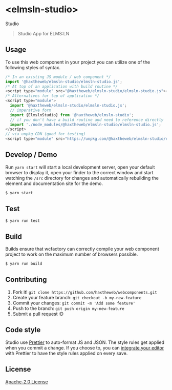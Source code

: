 # &lt;elmsln-studio&gt;

Studio
> Studio App for ELMS:LN

## Usage
To use this web component in your project you can utilize one of the following styles of syntax.

```js
/* In an existing JS module / web component */
import '@haxtheweb/elmsln-studio/elmsln-studio.js';
/* At top of an application with build routine */
<script type="module" src="@haxtheweb/elmsln-studio/elmsln-studio.js"></script>
/* Alternatives for top of application */
<script type="module">
  import '@haxtheweb/elmsln-studio/elmsln-studio.js';
  // imperative form
  import {ElmslnStudio} from '@haxtheweb/elmsln-studio';
  // if you don't have a build routine and need to reference directly
  import './node_modules/@haxtheweb/elmsln-studio/elmsln-studio.js';
</script>
// via unpkg CDN (good for testing)
<script type="module" src="https://unpkg.com/@haxtheweb/elmsln-studio/elmsln-studio.js"></script>
```

## Develop / Demo
Run `yarn start` will start a local development server, open your default browser to display it, open your finder to the correct window and start watching the `/src` directory for changes and automatically rebuilding the element and documentation site for the demo.
```bash
$ yarn start
```

## Test

```bash
$ yarn run test
```

## Build
Builds ensure that wcfactory can correctly compile your web component project to
work on the maximum number of browsers possible.
```bash
$ yarn run build
```

## Contributing

1. Fork it! `git clone https://github.com/haxtheweb/webcomponents.git`
2. Create your feature branch: `git checkout -b my-new-feature`
3. Commit your changes: `git commit -m 'Add some feature'`
4. Push to the branch: `git push origin my-new-feature`
5. Submit a pull request :D

## Code style

Studio  use [Prettier][prettier] to auto-format JS and JSON.  The style rules get applied when you commit a change.  If you choose to, you can [integrate your editor][prettier-ed] with Prettier to have the style rules applied on every save.

[prettier]: https://github.com/prettier/prettier/
[prettier-ed]: https://github.com/prettier/prettier/#editor-integration
[polyserve]: https://github.com/Polymer/polyserve
[web-component-tester]: https://github.com/Polymer/web-component-tester

## License
[Apache-2.0 License](http://opensource.org/licenses/Apache-2.0)